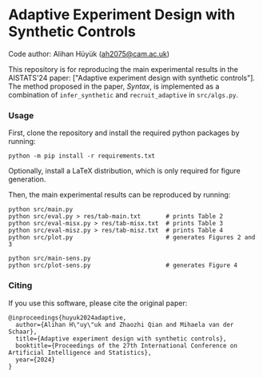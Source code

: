# Adaptive Experiment Design with Synthetic Controls
Code author: Alihan Hüyük ([ah2075@cam.ac.uk](mailto:ah2075@cam.ac.uk))

This repository is for reproducing the main experimental results in the AISTATS'24 paper: ["Adaptive experiment design with synthetic controls"]. The method proposed in the paper, *Syntax*, is implemented as a combination of `infer_synthetic` and `recruit_adaptive` in `src/algs.py`.

### Usage

First, clone the repository and install the required python packages by running:
```shell
python -m pip install -r requirements.txt
```
Optionally, install a LaTeX distribution, which is only required for figure generation.

Then, the main experimental results can be reproduced by running:
```shell
python src/main.py
python src/eval.py > res/tab-main.txt       # prints Table 2
python src/eval-misx.py > res/tab-misx.txt  # prints Table 3
python src/eval-misz.py > res/tab-misz.txt  # prints Table 4
python src/plot.py                          # generates Figures 2 and 3

python src/main-sens.py
python src/plot-sens.py                     # generates Figure 4
```

### Citing

If you use this software, please cite the original paper:
```
@inproceedings{huyuk2024adaptive,
  author={Alihan H\"uy\"uk and Zhaozhi Qian and Mihaela van der Schaar},
  title={Adaptive experiment design with synthetic controls},
  booktitle={Proceedings of the 27th International Conference on Artificial Intelligence and Statistics},
  year={2024}
}
```